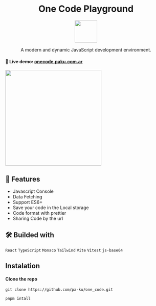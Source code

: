 
<div align="center">  

<h1> One Code Playground</h1>
  <img src= "https://github.com/user-attachments/assets/25f9b280-34fb-47a5-a949-49fc8e59866b" width=70>
</div>

<p align="center">A modern and dynamic JavaScript development environment.</p>
 

#### 🔗 Live demo: [onecode.paku.com.ar](https://onecode.paku.com.ar)

<kbd>
<img src="https://github.com/user-attachments/assets/4361576b-1d00-4fee-a720-6e17e205bfaf" width="300" >
</kbd>

## 🌟 Features
- Javascript Console
- Data Fetching
- Support ES6+
- Save your code in the Local storage 
- Code format with prettier
- Sharing Code by the url

## 🛠️ Builded with
``React`` ``TypeScript`` ``Monaco`` ``Tailwind`` ``Vite`` ``Vitest`` ``js-base64``

  ## Instalation

#### Clone the repo
````
git clone https://github.com/pa-ku/one_code.git
````

````
pnpm intall
````
